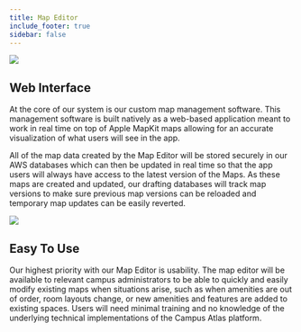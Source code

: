 ```yaml
---
title: Map Editor
include_footer: true
sidebar: false
---
```

<div class="context-list">
<img class="demo" src="/images/Map-Editor.png" />
<div class="description">
<h2>Web Interface</h2>
<p>
At the core of our system is our custom map management software. This management software is built natively as a web-based application meant to work in real time on top of Apple MapKit maps allowing for an accurate visualization of what users will see in the app.

All of the map data created by the Map Editor will be stored securely in our AWS databases which can then be updated in real time so that the app users will always have access to the latest version of the Maps. As these maps are created and updated, our drafting databases will track map versions to make sure previous map versions can be reloaded and temporary map updates can be easily reverted.
<p>
</div>

<img class="demo" src="/images/Editor-Animation.gif" />
<div class="description">
<h2>Easy To Use</h2>  
<p>
Our highest priority with our Map Editor is usability. The map editor will be available to relevant campus administrators to be able to quickly and easily modify existing maps when situations arise, such as when amenities are out of order, room layouts change, or new amenities and features are added to existing spaces. Users will need minimal training and no knowledge of the underlying technical implementations of the Campus Atlas platform.
<p>
</div>
</div>